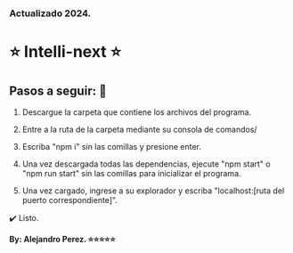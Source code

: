 ### Actualizado 2024.
# ⭐ Intelli-next ⭐

## Pasos a seguir: 🚀

1. Descargue la carpeta que contiene los archivos del programa.

2. Entre a la ruta de la carpeta mediante su consola de comandos/

3. Escriba "npm i" sin las comillas y presione enter.

4. Una vez descargada todas las dependencias, ejecute "npm start" o "npm run start" sin las comillas para inicializar el programa.

5. Una vez cargado, ingrese a su explorador y escriba "localhost:[ruta del puerto correspondiente]".

✔️ Listo.

**By: Alejandro Perez. ⭐⭐⭐⭐⭐**
